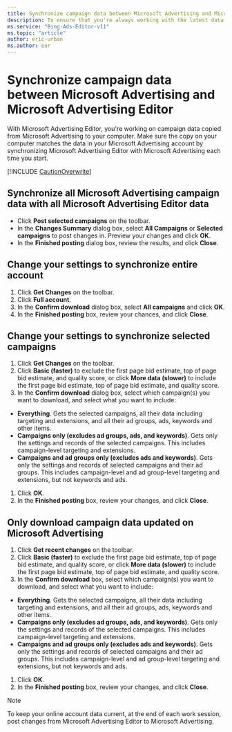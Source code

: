 ```yaml
---
title: Synchronize campaign data between Microsoft Advertising and Microsoft Advertising Editor
description: To ensure that you're always working with the latest data, begin each work session by getting changes from Microsoft Advertising to Microsoft Advertising Editor.
ms.service: "Bing-Ads-Editor-v11"
ms.topic: "article"
author: eric-urban
ms.author: eur
---
```


# Synchronize campaign data between Microsoft Advertising and Microsoft Advertising Editor

With Microsoft Advertising Editor, you're working on campaign data copied from Microsoft Advertising to your computer. Make sure the copy on your computer matches the data in your Microsoft Advertising account by synchronizing Microsoft Advertising Editor with Microsoft Advertising each time you start.

[!INCLUDE [CautionOverwrite](./includes/CautionOverwrite.md)]

## Synchronize all Microsoft Advertising campaign data with all Microsoft Advertising Editor data
- Click **Post selected campaigns** on the toolbar.
- In the **Changes Summary** dialog box, select **All Campaigns** or **Selected campaigns** to post changes in. Preview your changes and click **OK**.
- In the **Finished posting** dialog box, review the results, and click **Close**.

## Change your settings to synchronize entire account
1. Click **Get Changes** on the toolbar.
1. Click **Full account**.
1. In the **Confirm download** dialog box, select **All campaigns** and click **OK**.
1. In the **Finished posting** box, review your chances, and click **Close**.

## Change your settings to synchronize selected campaigns
1. Click **Get Changes** on the toolbar.
1. Click **Basic (faster)** to exclude the first page bid estimate, top of page bid estimate, and quality score, or click **More data (slower)** to include the first page bid estimate, top of page bid estimate, and quality score.
1. In the **Confirm download** dialog box, select which campaign(s) you want to download, and select what you want to include:
  - **Everything**. Gets the selected campaigns, all their data including targeting and extensions, and all their ad groups, ads, keywords and other items.
  - **Campaigns only (excludes ad groups, ads, and keywords)**. Gets only the settings and records of the selected campaigns. This includes campaign-level targeting and extensions.
  - **Campaigns and ad groups only (excludes ads and keywords)**. Gets only the settings and records of selected campaigns and their ad groups. This includes campaign-level and ad group-level targeting and extensions, but not keywords and ads.

1. Click **OK**.
1. In the **Finished posting** box, review your changes, and click **Close**.

## Only download campaign data updated on Microsoft Advertising
1. Click **Get recent changes** on the toolbar.
1. Click **Basic (faster)** to exclude the first page bid estimate, top of page bid estimate, and quality score, or click **More data (slower)** to include the first page bid estimate, top of page bid estimate, and quality score.
1. In the **Confirm download** box, select which campaign(s) you want to download, and select what you want to include:
  - **Everything**. Gets the selected campaigns, all their data including targeting and extensions, and all their ad groups, ads, keywords and other items.
  - **Campaigns only (excludes ad groups, ads, and keywords)**. Gets only the settings and records of the selected campaigns. This includes campaign-level targeting and extensions.
  - **Campaigns and ad groups only (excludes ads and keywords)**. Gets only the settings and records of selected campaigns and their ad groups. This includes campaign-level and ad group-level targeting and extensions, but not keywords and ads.

1. Click **OK**.
1. In the **Finished posting** box, review your changes, and click **Close**.

> [!NOTE]
> To keep your online account data current, at the end of each work session, post changes from Microsoft Advertising Editor to Microsoft Advertising.


